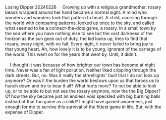 Losing Dipper
20240226
&nbsp;&nbsp;&nbsp;&nbsp;Growing up with a religious grandmother, rosary beads wrapped around her hand became a normal sight. A mind who wonders and wanders took that pattern to heart. A child, coursing through the world with comparing patterns, looked up once to the sky, and called what seemed to be a connect-the-dots game, a rosary. In a small town by the sea where you have nothing else to see but the vast darkness of the horizon as the sun goes out of duty, the kid looks up, tries to find that rosary, every night, with no fail. Every night, it never failed to bring joy to that young heart. Ah, how lovely it is to be young, ignorant of the carnage of the world. This went on for the years that went by. Until, it didn't.
<br><br>
&nbsp;&nbsp;&nbsp;&nbsp;I thought it was because of how brighter our town has become at night time. Never was a fan of light pollution. Neither liked crippling through the dark streets. But, no. Was it really the streetlights' fault that I do not look up anymore? Or was it the burden the world bestows upon us that forces us to hunch down and try to bear it all? What hurts more? To not be able to look up, or to be able to but not see the rosary anymore, now the the Big Dipper? Of how the sky became just an endless void speckled with big burning balls instead of that fun game as a child? I might have gained awareness, just enough for me to survive this survival of the fittest game in life. But, with the expense of Dipper.